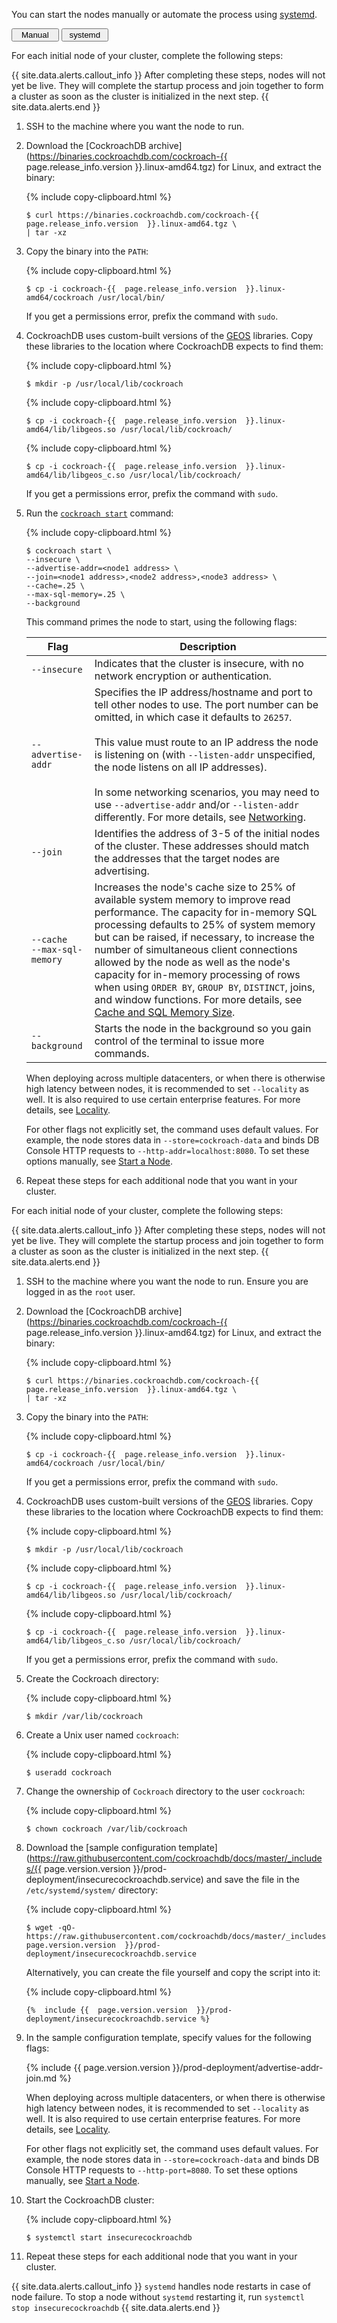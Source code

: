 You can start the nodes manually or automate the process using [systemd](https://www.freedesktop.org/wiki/Software/systemd/).

<div class="filters clearfix">
  <button style="width: 15%" class="filter-button" data-scope="manual">Manual</button>
  <button style="width: 15%" class="filter-button" data-scope="systemd">systemd</button>
</div>
<p></p>

<section class="filter-content" markdown="1" data-scope="manual">

For each initial node of your cluster, complete the following steps:

{{ site.data.alerts.callout_info }}
After completing these steps, nodes will not yet be live. They will complete the startup process and join together to form a cluster as soon as the cluster is initialized in the next step.
{{ site.data.alerts.end }}

1. SSH to the machine where you want the node to run.

2. Download the [CockroachDB archive](https://binaries.cockroachdb.com/cockroach-{{  page.release_info.version  }}.linux-amd64.tgz) for Linux, and extract the binary:

    {%  include copy-clipboard.html %}
    ~~~ shell
    $ curl https://binaries.cockroachdb.com/cockroach-{{  page.release_info.version  }}.linux-amd64.tgz \
    | tar -xz
    ~~~

3. Copy the binary into the `PATH`:

    {%  include copy-clipboard.html %}
    ~~~ shell
    $ cp -i cockroach-{{  page.release_info.version  }}.linux-amd64/cockroach /usr/local/bin/
    ~~~

    If you get a permissions error, prefix the command with `sudo`.

4. CockroachDB uses custom-built versions of the [GEOS](spatial-glossary.html#geos) libraries. Copy these libraries to the location where CockroachDB expects to find them:

    {%  include copy-clipboard.html %}
    ~~~ shell
    $ mkdir -p /usr/local/lib/cockroach
    ~~~

    {%  include copy-clipboard.html %}
    ~~~ shell
    $ cp -i cockroach-{{  page.release_info.version  }}.linux-amd64/lib/libgeos.so /usr/local/lib/cockroach/
    ~~~

    {%  include copy-clipboard.html %}
    ~~~ shell
    $ cp -i cockroach-{{  page.release_info.version  }}.linux-amd64/lib/libgeos_c.so /usr/local/lib/cockroach/
    ~~~

    If you get a permissions error, prefix the command with `sudo`.

5. Run the [`cockroach start`](cockroach-start.html) command:

    {%  include copy-clipboard.html %}
    ~~~ shell
    $ cockroach start \
    --insecure \
    --advertise-addr=<node1 address> \
    --join=<node1 address>,<node2 address>,<node3 address> \
    --cache=.25 \
    --max-sql-memory=.25 \
    --background
    ~~~

    This command primes the node to start, using the following flags:

    Flag | Description
    -----|------------
    `--insecure` | Indicates that the cluster is insecure, with no network encryption or authentication.
    `--advertise-addr` | Specifies the IP address/hostname and port to tell other nodes to use. The port number can be omitted, in which case it defaults to `26257`.<br><br>This value must route to an IP address the node is listening on (with `--listen-addr` unspecified, the node listens on all IP addresses).<br><br>In some networking scenarios, you may need to use `--advertise-addr` and/or `--listen-addr` differently. For more details, see [Networking](recommended-production-settings.html#networking).
    `--join` | Identifies the address of 3-5 of the initial nodes of the cluster. These addresses should match the addresses that the target nodes are advertising.
    `--cache`<br>`--max-sql-memory` | Increases the node's cache size to 25% of available system memory to improve read performance. The capacity for in-memory SQL processing defaults to 25% of system memory but can be raised, if necessary, to increase the number of simultaneous client connections allowed by the node as well as the node's capacity for in-memory processing of rows when using `ORDER BY`, `GROUP BY`, `DISTINCT`, joins, and window functions. For more details, see [Cache and SQL Memory Size](recommended-production-settings.html#cache-and-sql-memory-size).
    `--background` | Starts the node in the background so you gain control of the terminal to issue more commands.

    When deploying across multiple datacenters, or when there is otherwise high latency between nodes, it is recommended to set `--locality` as well. It is also required to use certain enterprise features. For more details, see [Locality](cockroach-start.html#locality).

	  For other flags not explicitly set, the command uses default values. For example, the node stores data in `--store=cockroach-data` and binds DB Console HTTP requests to `--http-addr=localhost:8080`. To set these options manually, see [Start a Node](cockroach-start.html).

6. Repeat these steps for each additional node that you want in your cluster.

</section>

<section class="filter-content" markdown="1" data-scope="systemd">

For each initial node of your cluster, complete the following steps:

{{ site.data.alerts.callout_info }}
After completing these steps, nodes will not yet be live. They will complete the startup process and join together to form a cluster as soon as the cluster is initialized in the next step.
{{ site.data.alerts.end }}

1. SSH to the machine where you want the node to run. Ensure you are logged in as the `root` user.

2. Download the [CockroachDB archive](https://binaries.cockroachdb.com/cockroach-{{  page.release_info.version  }}.linux-amd64.tgz) for Linux, and extract the binary:

    {%  include copy-clipboard.html %}
    ~~~ shell
    $ curl https://binaries.cockroachdb.com/cockroach-{{  page.release_info.version  }}.linux-amd64.tgz \
    | tar -xz
    ~~~

3. Copy the binary into the `PATH`:

    {%  include copy-clipboard.html %}
    ~~~ shell
    $ cp -i cockroach-{{  page.release_info.version  }}.linux-amd64/cockroach /usr/local/bin/
    ~~~

    If you get a permissions error, prefix the command with `sudo`.

4. CockroachDB uses custom-built versions of the [GEOS](spatial-glossary.html#geos) libraries. Copy these libraries to the location where CockroachDB expects to find them:

    {%  include copy-clipboard.html %}
    ~~~ shell
    $ mkdir -p /usr/local/lib/cockroach
    ~~~

    {%  include copy-clipboard.html %}
    ~~~ shell
    $ cp -i cockroach-{{  page.release_info.version  }}.linux-amd64/lib/libgeos.so /usr/local/lib/cockroach/
    ~~~

    {%  include copy-clipboard.html %}
    ~~~ shell
    $ cp -i cockroach-{{  page.release_info.version  }}.linux-amd64/lib/libgeos_c.so /usr/local/lib/cockroach/
    ~~~

    If you get a permissions error, prefix the command with `sudo`.

5. Create the Cockroach directory:

    {%  include copy-clipboard.html %}
    ~~~ shell
    $ mkdir /var/lib/cockroach
    ~~~

6. Create a Unix user named `cockroach`:

    {%  include copy-clipboard.html %}
    ~~~ shell
    $ useradd cockroach
    ~~~

7. Change the ownership of `Cockroach` directory to the user `cockroach`:

    {%  include copy-clipboard.html %}
    ~~~ shell
    $ chown cockroach /var/lib/cockroach
    ~~~

8. Download the [sample configuration template](https://raw.githubusercontent.com/cockroachdb/docs/master/_includes/{{  page.version.version  }}/prod-deployment/insecurecockroachdb.service) and save the file in the `/etc/systemd/system/` directory:

    {%  include copy-clipboard.html %}
    ~~~ shell
    $ wget -qO- https://raw.githubusercontent.com/cockroachdb/docs/master/_includes/{{  page.version.version  }}/prod-deployment/insecurecockroachdb.service
    ~~~

    Alternatively, you can create the file yourself and copy the script into it:

    {%  include copy-clipboard.html %}
    ~~~ shell
    {%  include {{  page.version.version  }}/prod-deployment/insecurecockroachdb.service %}
    ~~~

9. In the sample configuration template, specify values for the following flags:

    {%  include {{  page.version.version  }}/prod-deployment/advertise-addr-join.md %}

    When deploying across multiple datacenters, or when there is otherwise high latency between nodes, it is recommended to set `--locality` as well. It is also required to use certain enterprise features. For more details, see [Locality](cockroach-start.html#locality).

    For other flags not explicitly set, the command uses default values. For example, the node stores data in `--store=cockroach-data` and binds DB Console HTTP requests to `--http-port=8080`. To set these options manually, see [Start a Node](cockroach-start.html).

10. Start the CockroachDB cluster:

    {%  include copy-clipboard.html %}
    ~~~ shell
    $ systemctl start insecurecockroachdb
    ~~~

11. Repeat these steps for each additional node that you want in your cluster.

{{ site.data.alerts.callout_info }}
`systemd` handles node restarts in case of node failure. To stop a node without `systemd` restarting it, run `systemctl stop insecurecockroachdb`
{{ site.data.alerts.end }}

</section>
